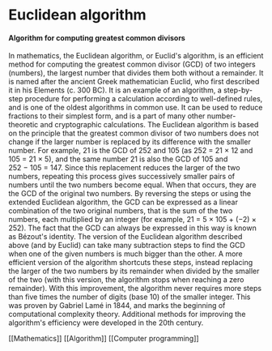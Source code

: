 # Euclidean algorithm
#### Algorithm for computing greatest common divisors

In mathematics, the Euclidean algorithm, or Euclid's algorithm, is an efficient method for computing the greatest common divisor (GCD) of two integers (numbers), the largest number that divides them both without a remainder. It is named after the ancient Greek mathematician Euclid, who first described it in his Elements (c. 300 BC).
It is an example of an algorithm, a step-by-step procedure for performing a calculation according to well-defined rules,
and is one of the oldest algorithms in common use. It can be used to reduce fractions to their simplest form, and is a part of many other number-theoretic and cryptographic calculations.
The Euclidean algorithm is based on the principle that the greatest common divisor of two numbers does not change if the larger number is replaced by its difference with the smaller number.  For example, 21 is the GCD of 252 and 105 (as 252 = 21 × 12 and 105 = 21 × 5), and the same number 21 is also the GCD of 105 and  252 − 105 = 147. Since this replacement reduces the larger of the two numbers, repeating this process gives successively smaller pairs of numbers until the two numbers become equal.  When that occurs, they are the GCD of the original two numbers.  By reversing the steps or using the extended Euclidean algorithm, the GCD can be expressed as a linear combination of the two original numbers, that is the sum of the two numbers, each multiplied by an integer (for example, 21 = 5 × 105 + (−2) × 252). The fact that the GCD can always be expressed in this way is known as Bézout's identity.
The version of the Euclidean algorithm described above (and by Euclid) can take many subtraction steps to find the GCD when one of the given numbers is much bigger than the other. A more efficient version of the algorithm shortcuts these steps, instead replacing the larger of the two numbers by its remainder when divided by the smaller of the two (with this version, the algorithm stops when reaching a zero remainder). With this improvement, the algorithm never requires more steps than five times the number of digits (base 10) of the smaller integer.  This was proven by Gabriel Lamé in 1844, and marks the beginning of computational complexity theory.  Additional methods for improving the algorithm's efficiency were developed in the 20th century.

[[Mathematics]]
[[Algorithm]]
[[Computer programming]]